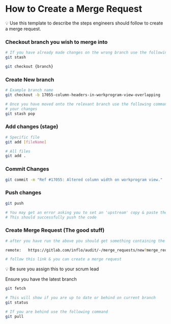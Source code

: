 # How to Create a Merge Request

<aside>
💡 Use this template to describe the steps engineers should follow to create a merge request.

</aside>

### Checkout branch you wish to merge into

```bash
# If you have already made changes on the wrong branch use the following command
git stash

git checkout {branch}

```

### Create New branch

```bash
# Example branch name
git checkout -b 17055-column-headers-in-workprogram-view-overlapping

# Once you have moved onto the relevant branch use the following command if you stashed
# your changes
git stash pop
```

### Add changes (stage)

```bash
# Specific file
git add [fileName]

# All files
git add .
```

### Commit Changes

```bash
git commit -m "Ref #17055: Altered column width on workprogram view."
```

### Push changes

```bash
git push

# You may get an error asking you to set an 'upstream' copy & paste the command
# This should successfully push the code

```

### Create Merge Request (The good stuff)

```bash
# after you have run the above you should get something containing the following message

remote:   https://gitlab.com/inflo/audit/-/merge_requests/new?merge_request%5Bsource_branch%5D=17055-column-headers-in-workprogram-view-overlapping

# follow this link & you can create a merge request
```

<aside>
💡 Be sure you assign this to your scrum lead

</aside>

Ensure you have the latest branch 

```bash
git fetch

# This will show if you are up to date or behind on current branch
git status

# If you are behind use the following command
git pull
```